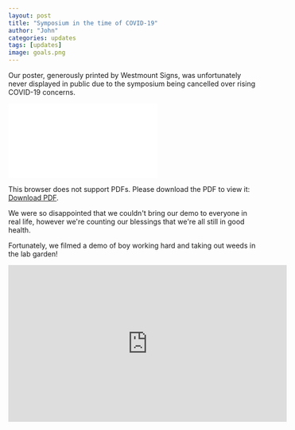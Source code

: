 ```yaml
---
layout: post
title: "Symposium in the time of COVID-19"
author: "John"
categories: updates
tags: [updates]
image: goals.png
---
```


Our poster, generously printed by Westmount Signs, was unfortunately never displayed in public due to the symposium being cancelled over rising COVID-19 concerns.


<object data="/assets/img/uproot-robotics-poster-board.pdf" type="application/pdf" width="700px" height="700px">
    <embed src="/assets/img/uproot-robotics-poster-board.pdf">
        <p>This browser does not support PDFs. Please download the PDF to view it: <a href="/assets/img/uproot-robotics-poster-board.pdf">Download PDF</a>.</p>
    </embed>
</object>


We were so disappointed that we couldn't bring our demo to everyone in real life, however we're counting our blessings that we're all still in good health. 

Fortunately, we filmed a demo of boy working hard and taking out weeds in the lab garden!


<iframe width="560" height="315" src="https://www.youtube.com/embed/YksYEfHh3ng" frameborder="0" allow="accelerometer; autoplay; encrypted-media; gyroscope; picture-in-picture" allowfullscreen></iframe>
